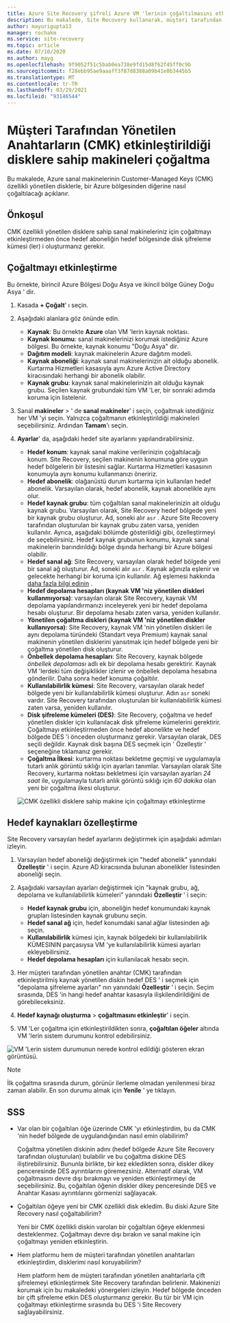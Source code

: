 ```yaml
---
title: Azure Site Recovery şifreli Azure VM 'lerinin çoğaltılmasını etkinleştirme
description: Bu makalede, Site Recovery kullanarak, müşteri tarafından yönetilen anahtar (CMK) özellikli disklerle, bir Azure bölgesinden diğerine yapılan sanal makineler için çoğaltmanın nasıl yapılandırılacağı açıklanır.
author: mayurigupta13
manager: rochakm
ms.service: site-recovery
ms.topic: article
ms.date: 07/10/2020
ms.author: mayg
ms.openlocfilehash: 9f9052f51c5bab0ea738e9fd15d8f62f45ff0c9b
ms.sourcegitcommit: f28ebb95ae9aaaff3f87d8388a09b41e0b3445b5
ms.translationtype: MT
ms.contentlocale: tr-TR
ms.lasthandoff: 03/29/2021
ms.locfileid: "93146544"
---
```

# <a name="replicate-machines-with-customer-managed-keys-cmk-enabled-disks"></a>Müşteri Tarafından Yönetilen Anahtarların (CMK) etkinleştirildiği disklere sahip makineleri çoğaltma

Bu makalede, Azure sanal makinelerinin Customer-Managed Keys (CMK) özellikli yönetilen disklerle, bir Azure bölgesinden diğerine nasıl çoğaltılacağı açıklanır.

## <a name="prerequisite"></a>Önkoşul
CMK özellikli yönetilen disklere sahip sanal makineleriniz için çoğaltmayı etkinleştirmeden önce hedef aboneliğin hedef bölgesinde disk şifreleme kümesi (ler) i oluşturmanız gerekir.

## <a name="enable-replication"></a>Çoğaltmayı etkinleştirme

Bu örnekte, birincil Azure Bölgesi Doğu Asya ve ikincil bölge Güney Doğu Asya ' dir.

1. Kasada **+ Çoğalt**' ı seçin.
2. Aşağıdaki alanlara göz önünde edin.
    - **Kaynak**: Bu örnekte **Azure** olan VM 'lerin kaynak noktası.
    - **Kaynak konumu**: sanal makinelerinizi korumak istediğiniz Azure bölgesi. Bu örnekte, kaynak konumu "Doğu Asya" dir.
    - **Dağıtım modeli**: kaynak makinelerin Azure dağıtım modeli.
    - **Kaynak aboneliği**: kaynak sanal makinelerinizin ait olduğu abonelik. Kurtarma Hizmetleri kasasıyla aynı Azure Active Directory kiracısındaki herhangi bir abonelik olabilir.
    - **Kaynak grubu**: kaynak sanal makinelerinizin ait olduğu kaynak grubu. Seçilen kaynak grubundaki tüm VM 'Ler, bir sonraki adımda koruma için listelenir.

3. Sanal **makineler**  >  ' de **sanal makineler**' i seçin, çoğaltmak istediğiniz her VM 'yi seçin. Yalnızca çoğaltmanın etkinleştirildiği makineleri seçebilirsiniz. Ardından **Tamam**'ı seçin.

4. **Ayarlar**' da, aşağıdaki hedef site ayarlarını yapılandırabilirsiniz.

    - **Hedef konum**: kaynak sanal makine verilerinizin çoğaltılacağı konum. Site Recovery, seçilen makinenin konumuna göre uygun hedef bölgelerin bir listesini sağlar. Kurtarma Hizmetleri kasasının konumuyla aynı konumu kullanmanızı öneririz.
    - **Hedef abonelik**: olağanüstü durum kurtarma için kullanılan hedef abonelik. Varsayılan olarak, hedef abonelik, kaynak abonelikle aynı olur.
    - **Hedef kaynak grubu**: tüm çoğaltılan sanal makinelerinizin ait olduğu kaynak grubu. Varsayılan olarak, Site Recovery hedef bölgede yeni bir kaynak grubu oluşturur. Ad, soneki alır `asr` . Azure Site Recovery tarafından oluşturulan bir kaynak grubu zaten varsa, yeniden kullanılır. Ayrıca, aşağıdaki bölümde gösterildiği gibi, özelleştirmeyi de seçebilirsiniz. Hedef kaynak grubunun konumu, kaynak sanal makinelerin barındırıldığı bölge dışında herhangi bir Azure bölgesi olabilir.
    - **Hedef sanal ağ**: Site Recovery, varsayılan olarak hedef bölgede yeni bir sanal ağ oluşturur. Ad, soneki alır `asr` . Kaynak ağınızla eşlenir ve gelecekte herhangi bir koruma için kullanılır. Ağ eşlemesi hakkında [daha fazla bilgi edinin](./azure-to-azure-network-mapping.md) .
    - **Hedef depolama hesapları (kaynak VM 'niz yönetilen diskleri kullanmıyorsa)**: varsayılan olarak Site Recovery, kaynak VM depolama yapılandırmanızı inceleyerek yeni bir hedef depolama hesabı oluşturur. Bir depolama hesabı zaten varsa, yeniden kullanılır.
    - **Yönetilen çoğaltma diskleri (kaynak VM 'niz yönetilen diskler kullanıyorsa)**: Site Recovery, kaynak VM 'nin yönetilen diskleri ile aynı depolama türündeki (Standart veya Premium) kaynak sanal makinenin yönetilen disklerini yansıtmak için hedef bölgede yeni bir çoğaltma yönetilen disk oluşturur.
    - **Önbellek depolama hesapları**: Site Recovery, kaynak bölgede *önbellek depolaması* adlı ek bir depolama hesabı gerektirir. Kaynak VM 'lerdeki tüm değişiklikler izlenir ve önbellek depolama hesabına gönderilir. Daha sonra hedef konuma çoğaltılır.
    - **Kullanılabilirlik kümesi**: Site Recovery, varsayılan olarak hedef bölgede yeni bir kullanılabilirlik kümesi oluşturur. Adın `asr` soneki vardır. Site Recovery tarafından oluşturulan bir kullanılabilirlik kümesi zaten varsa, yeniden kullanılır.
    - **Disk şifreleme kümeleri (DES)**: Site Recovery, çoğaltma ve hedef yönetilen diskler için kullanılacak disk şifreleme kümelerini gerektirir. Çoğaltmayı etkinleştirmeden önce hedef abonelikte ve hedef bölgede DES 'i önceden oluşturmanız gerekir. Varsayılan olarak, DES seçili değildir. Kaynak disk başına DES seçmek için ' Özelleştir ' seçeneğine tıklamanız gerekir.
    - **Çoğaltma İlkesi**: kurtarma noktası bekletme geçmişi ve uygulamayla tutarlı anlık görüntü sıklığı için ayarları tanımlar. Varsayılan olarak Site Recovery, kurtarma noktası bekletmesi için varsayılan ayarları *24 saat* ile, uygulamayla tutarlı anlık görüntü sıklığı için *60 dakika* olan yeni bir çoğaltma ilkesi oluşturur.

    ![CMK özellikli disklere sahip makine için çoğaltmayı etkinleştirme](./media/azure-to-azure-how-to-enable-replication-cmk-disks/cmk-enable-dr.png)

## <a name="customize-target-resources"></a>Hedef kaynakları özelleştirme

Site Recovery varsayılan hedef ayarlarını değiştirmek için aşağıdaki adımları izleyin.

1. Varsayılan hedef aboneliği değiştirmek için "hedef abonelik" yanındaki **Özelleştir** ' i seçin. Azure AD kiracısında bulunan abonelikler listesinden aboneliği seçin.

2. Aşağıdaki varsayılan ayarları değiştirmek için "kaynak grubu, ağ, depolama ve kullanılabilirlik kümeleri" yanındaki **Özelleştir** ' i seçin:
    - **Hedef kaynak grubu** için, aboneliğin hedef konumundaki kaynak grupları listesinden kaynak grubunu seçin.
    - **Hedef sanal ağ** için, hedef konumdaki sanal ağlar listesinden ağı seçin.
    - **Kullanılabilirlik** kümesi için, kaynak bölgedeki bir kullanılabilirlik KÜMESININ parçasıysa VM 'ye kullanılabilirlik kümesi ayarları ekleyebilirsiniz.
    - **Hedef depolama hesapları** için kullanılacak hesabı seçin.

3. Her müşteri tarafından yönetilen anahtar (CMK) tarafından etkinleştirilmiş kaynak yönetilen diskin hedef DES ' i seçmek için "depolama şifreleme ayarları" nın yanındaki **Özelleştir** ' i seçin. Seçim sırasında, DES 'in hangi hedef anahtar kasasıyla ilişkilendirildiğini de görebileceksiniz.

4. **Hedef kaynağı oluşturma**  >  **çoğaltmasını etkinleştir**' i seçin.
5. VM 'Ler çoğaltma için etkinleştirildikten sonra, **çoğaltılan öğeler** altında VM 'lerin sistem durumunu kontrol edebilirsiniz.

![VM 'Lerin sistem durumunun nerede kontrol edildiği gösteren ekran görüntüsü.](./media/azure-to-azure-how-to-enable-replication-cmk-disks/cmk-customize-target-disk-properties.png)

>[!NOTE]
>İlk çoğaltma sırasında durum, görünür ilerleme olmadan yenilenmesi biraz zaman alabilir. En son durumu almak için **Yenile**  ' ye tıklayın.

## <a name="faqs"></a>SSS

* Var olan bir çoğaltılan öğe üzerinde CMK 'yı etkinleştirdim, bu da CMK 'nin hedef bölgede de uygulandığından nasıl emin olabilirim?

    Çoğaltma yönetilen diskinin adını (hedef bölgede Azure Site Recovery tarafından oluşturulan) bulabilir ve bu çoğaltma diskine DES iliştirebilirsiniz. Bununla birlikte, bir kez ekledikten sonra, diskler dikey penceresinde DES ayrıntılarını göremezsiniz. Alternatif olarak, VM çoğaltmasını devre dışı bırakmayı ve yeniden etkinleştirmeyi de seçebilirsiniz. Bu, çoğaltılan öğenin diskler dikey penceresinde DES ve Anahtar Kasası ayrıntılarını görmenizi sağlayacak.

* Çoğaltılan öğeye yeni bir CMK özellikli disk ekledim. Bu diski Azure Site Recovery nasıl çoğaltabilirim?

    Yeni bir CMK özellikli diskin varolan bir çoğaltılan öğeye eklenmesi desteklenmez. Çoğaltmayı devre dışı bırakın ve sanal makine için çoğaltmayı yeniden etkinleştirin.

* Hem platformu hem de müşteri tarafından yönetilen anahtarları etkinleştirdim, disklerimi nasıl koruyabilirim?

    Hem platform hem de müşteri tarafından yönetilen anahtarlarla çift şifrelemeyi etkinleştirmek Site Recovery tarafından belirlenir. Makinenizi korumak için bu makaledeki yönergeleri izleyin. Hedef bölgede önceden bir çift şifreleme etkin DES oluşturmanız gerekir. Bu tür bir VM için çoğaltmayı etkinleştirme sırasında bu DES 'i Site Recovery sağlayabilirsiniz.

